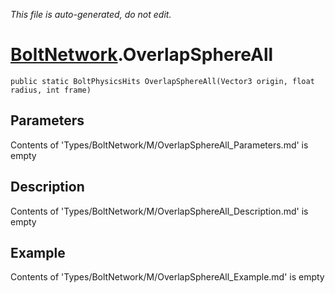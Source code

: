 *This file is auto-generated, do not edit.*

# [BoltNetwork](Types/BoltNetwork.md).OverlapSphereAll
`public static BoltPhysicsHits OverlapSphereAll(Vector3 origin, float radius, int frame)`
## Parameters
Contents of 'Types/BoltNetwork/M/OverlapSphereAll_Parameters.md' is empty
## Description
Contents of 'Types/BoltNetwork/M/OverlapSphereAll_Description.md' is empty
## Example
Contents of 'Types/BoltNetwork/M/OverlapSphereAll_Example.md' is empty
